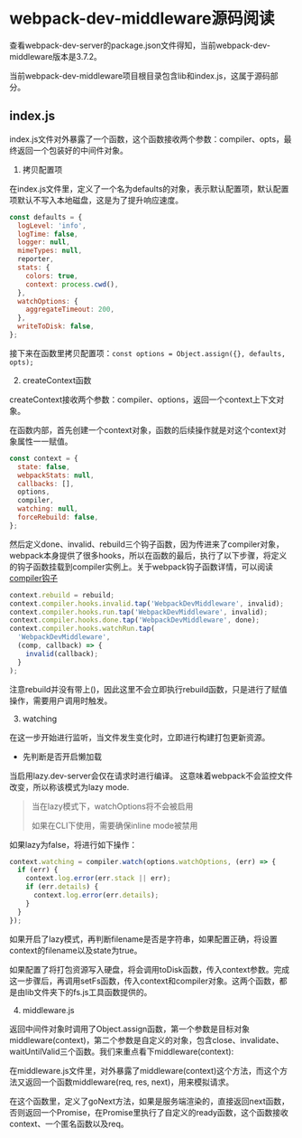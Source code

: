 # webpack-dev-middleware源码阅读

查看webpack-dev-server的package.json文件得知，当前webpack-dev-middleware版本是3.7.2。

当前webpack-dev-middleware项目根目录包含lib和index.js，这属于源码部分。

## index.js

index.js文件对外暴露了一个函数，这个函数接收两个参数：compiler、opts，最终返回一个包装好的中间件对象。

1. 拷贝配置项

在index.js文件里，定义了一个名为defaults的对象，表示默认配置项，默认配置项默认不写入本地磁盘，这是为了提升响应速度。

```js
const defaults = {
  logLevel: 'info',
  logTime: false,
  logger: null,
  mimeTypes: null,
  reporter,
  stats: {
    colors: true,
    context: process.cwd(),
  },
  watchOptions: {
    aggregateTimeout: 200,
  },
  writeToDisk: false,
};
```

接下来在函数里拷贝配置项：`const options = Object.assign({}, defaults, opts);`

2. createContext函数

createContext接收两个参数：compiler、options，返回一个context上下文对象。

在函数内部，首先创建一个context对象，函数的后续操作就是对这个context对象属性一一赋值。

```js
const context = {
  state: false,
  webpackStats: null,
  callbacks: [],
  options,
  compiler,
  watching: null,
  forceRebuild: false,
};
```

然后定义done、invalid、rebuild三个钩子函数，因为传进来了compiler对象，webpack本身提供了很多hooks，所以在函数的最后，执行了以下步骤，将定义的钩子函数挂载到compiler实例上。关于webpack钩子函数详情，可以阅读[compiler钩子](https://www.webpackjs.com/api/compiler-hooks/)

```js
context.rebuild = rebuild;
context.compiler.hooks.invalid.tap('WebpackDevMiddleware', invalid);
context.compiler.hooks.run.tap('WebpackDevMiddleware', invalid);
context.compiler.hooks.done.tap('WebpackDevMiddleware', done);
context.compiler.hooks.watchRun.tap(
  'WebpackDevMiddleware',
  (comp, callback) => {
    invalid(callback);
  }
);
```

注意rebuild并没有带上()，因此这里不会立即执行rebuild函数，只是进行了赋值操作，需要用户调用时触发。

3. watching

在这一步开始进行监听，当文件发生变化时，立即进行构建打包更新资源。

- 先判断是否开启懒加载

当启用lazy.dev-server会仅在请求时进行编译。
这意味着webpack不会监控文件改变，所以称该模式为lazy mode.

> 当在lazy模式下，watchOptions将不会被启用
>
> 如果在CLI下使用，需要确保inline mode被禁用

如果lazy为false，将进行如下操作：

```js
context.watching = compiler.watch(options.watchOptions, (err) => {
  if (err) {
    context.log.error(err.stack || err);
    if (err.details) {
      context.log.error(err.details);
    }
  }
});
```

如果开启了lazy模式，再判断filename是否是字符串，如果配置正确，将设置context的filename以及state为true。

如果配置了将打包资源写入硬盘，将会调用toDisk函数，传入context参数。完成这一步骤后，再调用setFs函数，传入context和compiler对象。这两个函数，都是由lib文件夹下的fs.js工具函数提供的。

4. middleware.js

返回中间件对象时调用了Object.assign函数，第一个参数是目标对象middleware(context)，第二个参数是自定义的对象，包含close、invalidate、waitUntilValid三个函数。我们来重点看下middleware(context):

在middleware.js文件里，对外暴露了middleware(context)这个方法，而这个方法又返回一个函数middleware(req, res, next)，用来模拟请求。

在这个函数里，定义了goNext方法，如果是服务端渲染的，直接返回next函数，否则返回一个Promise，在Promise里执行了自定义的ready函数，这个函数接收context、一个匿名函数以及req。


